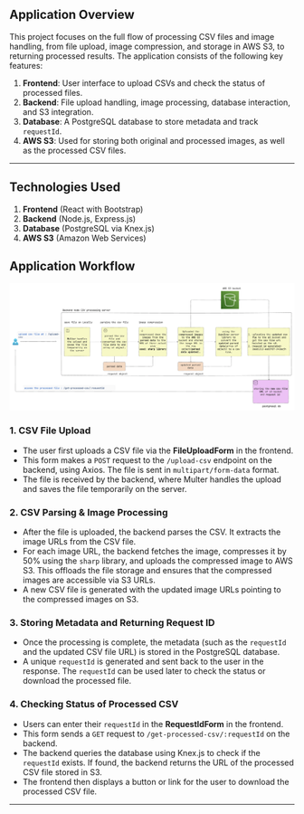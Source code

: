
## Application Overview

This project focuses on the full flow of processing CSV files and image handling, from file upload, image compression, and storage in AWS S3, to returning processed results. The application consists of the following key features:

1. **Frontend**: User interface to upload CSVs and check the status of processed files.
2. **Backend**: File upload handling, image processing, database interaction, and S3 integration.
3. **Database**: A PostgreSQL database to store metadata and track `requestId`.
4. **AWS S3**: Used for storing both original and processed images, as well as the processed CSV files.

---

## Technologies Used

1. **Frontend** (React with Bootstrap)
2. **Backend** (Node.js, Express.js)
3. **Database** (PostgreSQL via Knex.js)
4. **AWS S3** (Amazon Web Services)


## Application Workflow

![Alt text](./application-workflow.png)

### 1. **CSV File Upload**
- The user first uploads a CSV file via the **FileUploadForm** in the frontend.
- This form makes a `POST` request to the `/upload-csv` endpoint on the backend, using Axios. The file is sent in `multipart/form-data` format.
- The file is received by the backend, where Multer handles the upload and saves the file temporarily on the server.

### 2. **CSV Parsing & Image Processing**
- After the file is uploaded, the backend parses the CSV. It extracts the image URLs from the CSV file.
- For each image URL, the backend fetches the image, compresses it by 50% using the `sharp` library, and uploads the compressed image to AWS S3. This offloads the file storage and ensures that the compressed images are accessible via S3 URLs.
- A new CSV file is generated with the updated image URLs pointing to the compressed images on S3.

### 3. **Storing Metadata and Returning Request ID**
- Once the processing is complete, the metadata (such as the `requestId` and the updated CSV file URL) is stored in the PostgreSQL database.
- A unique `requestId` is generated and sent back to the user in the response. The `requestId` can be used later to check the status or download the processed file.

### 4. **Checking Status of Processed CSV**
- Users can enter their `requestId` in the **RequestIdForm** in the frontend.
- This form sends a `GET` request to `/get-processed-csv/:requestId` on the backend.
- The backend queries the database using Knex.js to check if the `requestId` exists. If found, the backend returns the URL of the processed CSV file stored in S3.
- The frontend then displays a button or link for the user to download the processed CSV file.

---
